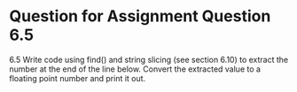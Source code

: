# Question for Assignment Question 6.5

6.5 Write code using find() and string slicing (see section 6.10) to extract the number at the end of the line below. Convert the extracted value to a floating point number and print it out.
